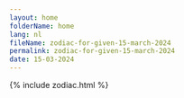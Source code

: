 ```yaml
---
layout: home
folderName: home
lang: nl
fileName: zodiac-for-given-15-march-2024
permalink: zodiac-for-given-15-march-2024
date: 15-03-2024
---
```

{% include zodiac.html %}
